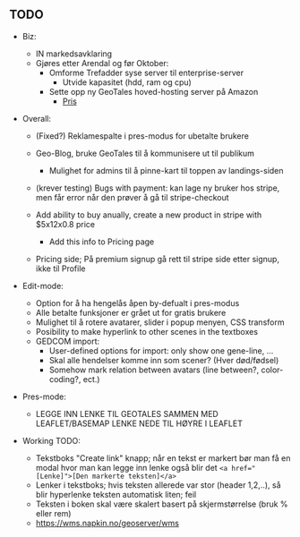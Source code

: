 ## TODO

- Biz:
	* IN markedsavklaring
	* Gjøres etter Arendal og før Oktober:
		* Omforme Trefadder syse server til enterprise-server
			- Utvide kapasitet (hdd, ram og cpu)
		* Sette opp ny GeoTales hoved-hosting server på Amazon
			- [Pris](https://calculator.aws/#/estimate?id=a58b61ebdfa7889da4ac91c68cc76c20bc42f405)


- Overall:
	* (Fixed?) Reklamespalte i pres-modus for ubetalte brukere

	* Geo-Blog, bruke GeoTales til å kommunisere ut til publikum
		- Mulighet for admins til å pinne-kart til toppen av landings-siden
	* (krever testing) Bugs with payment: kan lage ny bruker hos stripe, men får error når den prøver å gå til stripe-checkout

	* Add ability to buy anually, create a new product in stripe with $5x12x0.8 price
		* Add this info to Pricing page
	* Pricing side; På premium signup gå rett til stripe side etter signup, ikke til Profile

- Edit-mode:
	* Option for å ha hengelås åpen by-defualt i pres-modus
	* Alle betalte funksjoner er grået ut for gratis brukere
	* Mulighet til å rotere avatarer, slider i popup menyen, CSS transform
	* Posibility to make hyperlink to other scenes in the textboxes
	* GEDCOM import:
		- User-defined options for import: only show one gene-line, ...
		- Skal alle hendelser komme inn som scener? (Hver død/fødsel)
		- Somehow mark relation between avatars (line between?, color-coding?, ect.)
- Pres-mode:
	* LEGGE INN LENKE TIL GEOTALES SAMMEN MED LEAFLET/BASEMAP LENKE NEDE TIL HØYRE I LEAFLET


- Working TODO:
	* Tekstboks "Create link" knapp; når en tekst er markert bør man få en modal hvor man kan legge inn lenke også blir det `<a href="[Lenke]">[Den markerte teksten]</a>`
	* Lenker i tekstboks; hvis teksten allerede var stor (header 1,2,..), så blir hyperlenke teksten automatisk liten; feil
	* Teksten i boken skal være skalert basert på skjermstørrelse (bruk % eller rem)
	* https://wms.napkin.no/geoserver/wms
